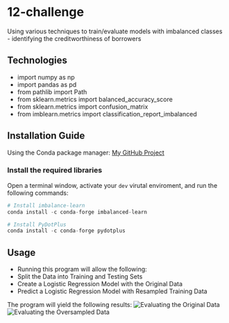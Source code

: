 # 12-challenge
 Using various techniques to train/evaluate models with imbalanced classes -  identifying the creditworthiness of borrowers

## Technologies
* import numpy as np
* import pandas as pd
* from pathlib import Path
* from sklearn.metrics import balanced_accuracy_score
* from sklearn.metrics import confusion_matrix
* from imblearn.metrics import classification_report_imbalanced

## Installation Guide
Using the Conda package manager: [My GitHub Project](https://github.com/ALovettII/12-challenge.git)

### Install the required libraries
Open a terminal window, activate your `dev` virutal enviroment, and run the following commands:

```Python
# Install imbalance-learn
conda install -c conda-forge imbalanced-learn

# Install PyDotPlus
conda install -c conda-forge pydotplus
```

## Usage
* Running this program will allow the following:
* Split the Data into Training and Testing Sets
* Create a Logistic Regression Model with the Original Data
* Predict a Logistic Regression Model with Resampled Training Data

The program will yield the following results:
![Evaluating the Original Data](https://github.com/ALovettII/12-challenge/blob/main/Resources/)
![Evaluating the Oversampled Data](https://github.com/ALovettII/12-challenge/blob/main/Resources/)

